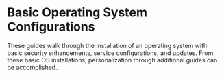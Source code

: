 # Basic Operating System Configurations

These guides walk through the installation of an operating system with basic security enhancements, service configurations, and updates. From these basic OS installations, personalization through additional guides can be accomplished..
